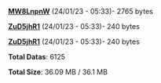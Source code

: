 [**MW8LnpnW**](/data/MW8LnpnW.txt) (24/01/23 - 05:33)- 2765 bytes

[**ZuD5jhR1**](/data/ZuD5jhR1.txt) (24/01/23 - 05:33)- 240 bytes

[**ZuD5jhR1**](/data/ZuD5jhR1.txt) (24/01/23 - 05:33)- 240 bytes

**Total Datas**: 6125

**Total Size**: 36.09 MB / 36.1 MB